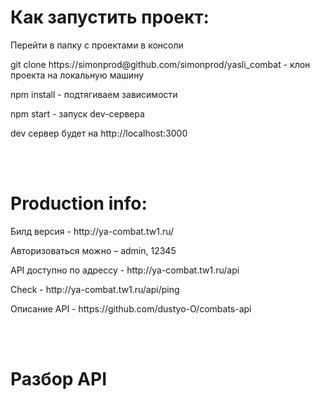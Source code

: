 <h1>Как запустить проект:</h1>
<p>Перейти в папку с проектами в консоли</p>
<p>git clone https://simonprod@github.com/simonprod/yasli_combat - клон проекта на локальную машину</p>
<p>npm install - подтягиваем зависимости</p>
<p>npm start - запуск dev-сервера</p>
<p>dev сервер будет на http://localhost:3000</p>
<br><br>

<h1>Production info:</h1>
<p>Билд версия - http://ya-combat.tw1.ru/</p>
<p>Авторизоваться можно – admin, 12345</p>
<p>API доступно по адрессу - http://ya-combat.tw1.ru/api</p>
<p>Check - http://ya-combat.tw1.ru/api/ping</p>
<p>Описание API - https://github.com/dustyo-O/combats-api</p>
<br><br>

<h1>Разбор API</h1>
